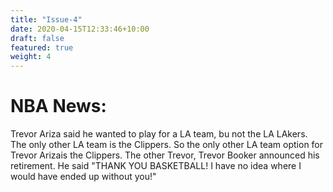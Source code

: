 ```yaml
---
title: "Issue-4"
date: 2020-04-15T12:33:46+10:00
draft: false
featured: true
weight: 4
---
```

# NBA News:

Trevor Ariza said he wanted to play for a LA team, bu not the LA LAkers.  The only other LA team is the Clippers.  So the only other LA team option for Trevor Arizais the Clippers.
The other Trevor, Trevor Booker announced his retirement.  He said "THANK YOU BASKETBALL!  I have no idea where I would have ended up without you!"
